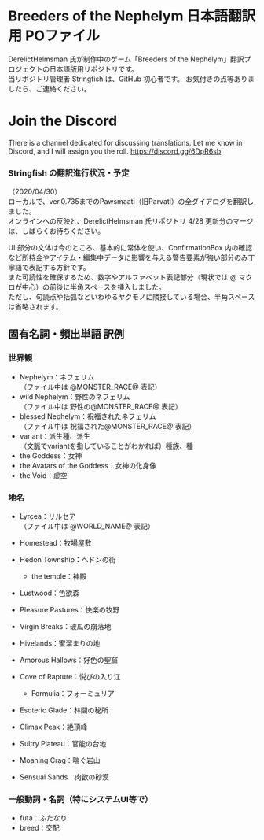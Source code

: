Breeders of the Nephelym 日本語翻訳用 POファイル
====

DerelictHelmsman 氏が制作中のゲーム「Breeders of the Nephelym」翻訳プロジェクトの日本語版用リポジトリです。  
当リポジトリ管理者 Stringfish は、GitHub 初心者です。
お気付きの点等ありましたら、ご連絡ください。

# Join the Discord
There is a channel dedicated for discussing translations. Let me know in Discord, and I will assign you the roll.
https://discord.gg/6DpR6sb

### Stringfish の翻訳進行状況・予定
（2020/04/30）  
ローカルで、ver.0.735までのPawsmaati（旧Parvati）の全ダイアログを翻訳しました。  
オンラインへの反映と、DerelictHelmsman 氏リポジトリ 4/28 更新分のマージは、しばらくお待ちください。

UI 部分の文体は今のところ、基本的に常体を使い、ConfirmationBox 内の確認など所持金やアイテム・編集中データに影響を与える警告要素が強い部分のみ丁寧語で表記する方針です。  
また可読性を確保するため、数字やアルファベット表記部分（現状では @ マクロが中心）の前後に半角スペースを挿入しました。  
ただし、句読点や括弧などいわゆるヤクモノに隣接している場合、半角スペースは省略されます。  

## 固有名詞・頻出単語 訳例

### 世界観
* Nephelym：ネフェリム  
（ファイル中は @MONSTER_RACE@ 表記）
* wild Nephelym：野性のネフェリム  
（ファイル中は 野性の@MONSTER_RACE@ 表記）
* blessed Nephelym：祝福されたネフェリム  
（ファイル中は 祝福された@MONSTER_RACE@ 表記）
* variant：派生種、派生  
（文脈でvariantを指していることがわかれば）種族、種
* the Goddess：女神
* the Avatars of the Goddess：女神の化身像
* the Void：虚空

### 地名
* Lyrcea：リルセア  
（ファイル中は @WORLD_NAME@ 表記）

* Homestead：牧場屋敷
* Hedon Township：ヘドンの街
  * the temple：神殿
* Lustwood：色欲森
* Pleasure Pastures：快楽の牧野
* Virgin Breaks：破瓜の崩落地
* Hivelands：蜜溜まりの地
* Amorous Hallows：好色の聖窟
* Cove of Rapture：悦びの入り江
  * Formulia：フォーミュリア
* Esoteric Glade：林間の秘所
* Climax Peak：絶頂峰
* Sultry Plateau：官能の台地
* Moaning Crag：喘ぐ岩山
* Sensual Sands：肉欲の砂漠

### 一般動詞・名詞（特にシステムUI等で）
* futa：ふたなり
* breed：交配